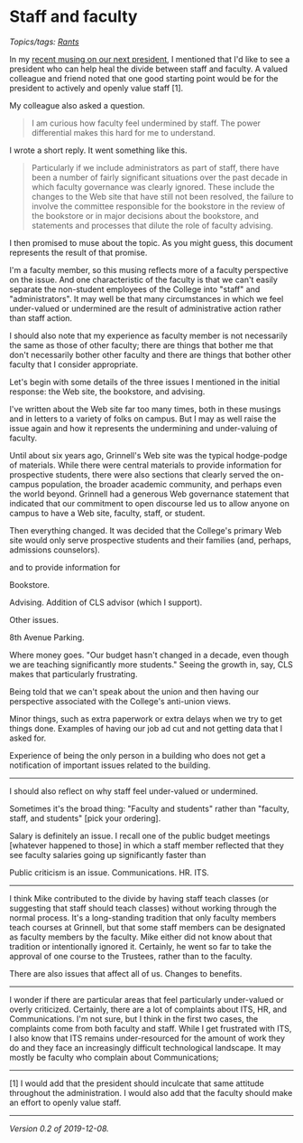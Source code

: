 Staff and faculty
=================

*Topics/tags: [Rants](index-rants)*

In my [recent musing on our next
president](grinnells-next-president-2019-12-06), I mentioned that
I'd like to see a president who can help heal the divide between
staff and faculty.  A valued colleague and friend noted that one
good starting point would be for the president to actively and
openly value staff [1].  

My colleague also asked a question.

> I am curious how faculty feel undermined by staff. The power differential makes this hard for me to understand.

I wrote a short reply.  It went something like this.

> Particularly if we include administrators as part of staff, there
have been a number of fairly significant situations over the past
decade in which faculty governance was clearly ignored. These include
the changes to the Web site that have still not been resolved, the
failure to involve the committee responsible for the bookstore in
the review of the bookstore or in major decisions about the bookstore,
and statements and processes that dilute the role of faculty advising.

I then promised to muse about the topic.  As you might guess, this
document represents the result of that promise.

I'm a faculty member, so this musing reflects more of a faculty
perspective on the issue.  And one characteristic of the faculty
is that we can't easily separate the non-student employees of the
College into "staff" and "administrators".  It may well be that many
circumstances in which we feel under-valued or undermined are the
result of administrative action rather than staff action.

I should also note that my experience as faculty member is not
necessarily the same as those of other faculty; there are things
that bother me that don't necessarily bother other faculty and there
are things that bother other faculty that I consider appropriate.

Let's begin with some details of the three issues I mentioned in the
initial response: the Web site, the bookstore, and advising.

I've written about the Web site far too many times, both in these musings
and in letters to a variety of folks on campus.  But I may as well raise
the issue again and how it represents the undermining and under-valuing
of faculty.  

Until about six years ago, Grinnell's Web site was the typical
hodge-podge of materials.  While there were central materials to
provide information for prospective students, there were also
sections that clearly served the on-campus population, the broader
academic community, and perhaps even the world beyond.  Grinnell
had a generous Web governance statement that indicated that our
commitment to open discourse led us to allow anyone on campus to
have a Web site, faculty, staff, or student.

Then everything changed.  It was decided that the College's primary
Web site would only serve prospective students and their families
(and, perhaps, admissions counselors).

and to provide information for

Bookstore.

Advising.  Addition of CLS advisor (which I support).  

Other issues.

8th Avenue Parking.

Where money goes.  "Our budget hasn't changed in a decade, even though
we are teaching significantly more students."  Seeing the growth in, say,
CLS makes that particularly frustrating.

Being told that we can't speak about the union and then having our
perspective associated with the College's anti-union views.

Minor things, such as extra paperwork or extra delays when we try
to get things done.  Examples of having our job ad cut and not getting
data that I asked for.

Experience of being the only person in a building who does not get
a notification of important issues related to the building.

---

I should also reflect on why staff feel under-valued or undermined.

Sometimes it's the broad thing: "Faculty and students" rather than
"faculty, staff, and students" [pick your ordering].

Salary is definitely an issue.  I recall one of the public budget
meetings [whatever happened to those] in which a staff member reflected
that they see faculty salaries going up significantly faster than

Public criticism is an issue.  Communications.  HR.  ITS.

---

I think Mike contributed to the divide by having staff teach classes
(or suggesting that staff should teach classes) without working
through the normal process.  It's a long-standing tradition that
only faculty members teach courses at Grinnell, but that some staff
members can be designated as faculty members by the faculty.  Mike
either did not know about that tradition or intentionally ignored it.
Certainly, he went so far to take the approval of one course to the
Trustees, rather than to the faculty. 

There are also issues that affect all of us.  Changes to benefits.

---

I wonder if there are particular areas that feel particularly under-valued
or overly criticized.  Certainly, there are a lot of complaints about
ITS, HR, and Communications.  I'm not sure, but I think in the first
two cases, the complaints come from both faculty and staff.  While I
get frustrated with ITS, I also know that ITS remains under-resourced
for the amount of work they do and they face an increasingly difficult
technological landscape.  It may mostly be faculty who complain about
Communications; 


---

[1] I would add that the president should inculcate
that same attitude throughout the administration.  I would also add
that the faculty should make an effort to openly value staff.

---

*Version 0.2 of 2019-12-08.*

